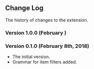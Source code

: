 ## Change Log

The history of changes to the extension.

### Version 1.0.0 (February )

### Version 0.1.0 (February 8th, 2018)

- The initial version.
- Grammar for item filters added.
